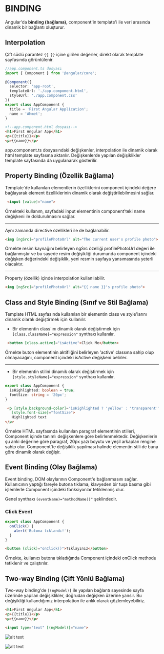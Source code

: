 # BINDING
Angular'da **binding (bağlama)**, component'in template'i ile veri arasında dinamik bir bağlantı oluşturur.

## Interpolation
Çift süslü parantez `{{ }}` içine girilen değerler, direkt olarak template sayfasında görüntülenir.

```typescript
//app.component.ts dosyası
import { Component } from '@angular/core';

@Component({
  selector: 'app-root',
  templateUrl: './app.component.html',
  styleUrl: './app.component.css'
})
export class AppComponent {
  title = 'First Angular Application';
  name = 'Ahmet';
}
```

```html
<!--app.component.html dosyası-->
<h1>First Angular App</h1>
<p>{{title}}</p>
<p>{{name}}</p>
```

app.component.ts dosyasındaki değişkenler, interpolation ile dinamik olarak html template sayfasına aktarılır. Değişkenlerde yapılan değişiklikler template sayfasında da uygulanarak gösterilir.



## Property Binding (Özellik Bağlama)
Template'de kullanılan elementlerin özelliklerini component içindeki değere bağlayarak element özelliklerinin dinamik olarak değiştirilebilmesini sağlar.

```html
 <input [value]="name">
```
Örnekteki kullanım, sayfadaki input elementinin component'teki name değişkeni ile doldurulmasını sağlar.
<hr>
Aynı zamanda directive özellikleri ile de bağlanabilir.

```html
<img [ngSrc]="profilePhotoUrl" alt="The current user's profile photo">
```
Örnekte resim kaynağını belirleyen ngSrc özelliği profilePhotoUrl değeri ile bağlanmıştır ve bu sayede resim değişikliği durumunda component içindeki değişken değerindeki değişiklik, yeni resmin sayfaya yansımasında yeterli olacaktır.

<hr>

Property (özellik) içinde interpolation kullanılabilir.

```html
<img [ngSrc]="profilePhotoUrl" alt="{{ name }}'s profile photo">
```



## Class and Style Binding (Sınıf ve Stil Bağlama)
Template HTML sayfasında kullanılan bir elementin class ve style'larını dinamik olarak değiştirmek için kullanılır.

- Bir elementin class'ını dinamik olarak değiştirmek için
`[class.className]="expression"` synthaxı kullanılır.

```html
 <button [class.active]="isActive">Click Me</button>
```
Örnekte buton elementinin aktifliğini belirleyen 'active' classına sahip olup olmayacağını, component içindeki isActive değişkeni belirler.

<hr>

- Bir elementin stilini dinamik olarak değiştirmek için 
`[style.styleName]="expression"` synthaxı kullanılır.

```typescript
export class AppComponent {
  isHighlighted: boolean = true;
  fontSize: string = '20px';
}
```

```html
 <p [style.background-color]="isHighlighted ? 'yellow' : 'transparent'" 
   [style.font-size]="fontSize">
   Highlighted text
</p>
```
Örnekte HTML sayfasında kullanılan paragraf elementinin stilleri, Component içinde tanımlı değişkenlere göre belirlenmektedir. Değişkenlerin şu anki değerine göre paragraf, 20px yazı boyutu ve yeşil arkaplan rengine sahip olur. Component'te değişiklik yapılması halinde elementin stili de buna göre dinamik olarak değişir.




## Event Binding (Olay Bağlama)
Event binding, DOM olaylarının Component'e bağlanmasını sağlar. Kullanıcının yaptığı fareyle butona tıklama, klavyeden bir tuşa basma gibi işlemlerle Component içindeki fonksiyonlar tetiklenmiş olur.

Genel synthaxı `(eventName)="methodName()"` şeklindedir.

### Click Event

```typescript
export class AppComponent {
  onClick() {
    alert('Butona tıklandı!');
  }
}
```

```html
<button (click)="onClick()">Tıklayınız</button>
```
Örnekte, kullanıcı butona tıkladığında Component içindeki onClick methodu tetiklenir ve çalıştırılır.




## Two-way Binding (Çift Yönlü Bağlama)
Two-way binding'de `[(ngModel)]` ile yapılan bağlantı sayesinde sayfa üzerinde yapılan değişiklikler, doğrudan değişken üzerine yansır. Bu değişikliği kullandığımız interpolation ile anlık olarak gözlemleyebiliriz.

```html
<h1>First Angular App</h1>
<p>{{title}}</p>
<p>{{name}}</p>

<input type="text" [(ngModel)]="name">
```

![alt text](./img/two-way-1.png)

![alt text](./img/two-way-2.png)








